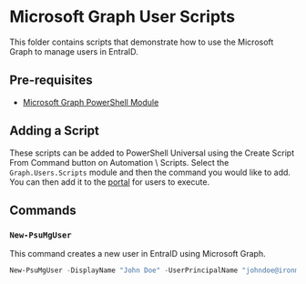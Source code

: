 # Microsoft Graph User Scripts

This folder contains scripts that demonstrate how to use the Microsoft Graph to manage users in EntraID.

## Pre-requisites

- [Microsoft Graph PowerShell Module](https://www.powershellgallery.com/packages/Microsoft.Graph)

## Adding a Script

These scripts can be added to PowerShell Universal using the Create Script From Command button on Automation \ Scripts. Select the `Graph.Users.Scripts` module and then the command you would like to add. You can then add it to the [portal](https://docs.powershelluniversal.com/portal/portal) for users to execute.

## Commands 

### `New-PsuMgUser`

This command creates a new user in EntraID using Microsoft Graph.

```powershell
New-PsuMgUser -DisplayName "John Doe" -UserPrincipalName "johndoe@ironmansoftware.com" -AccountEnabled
```
